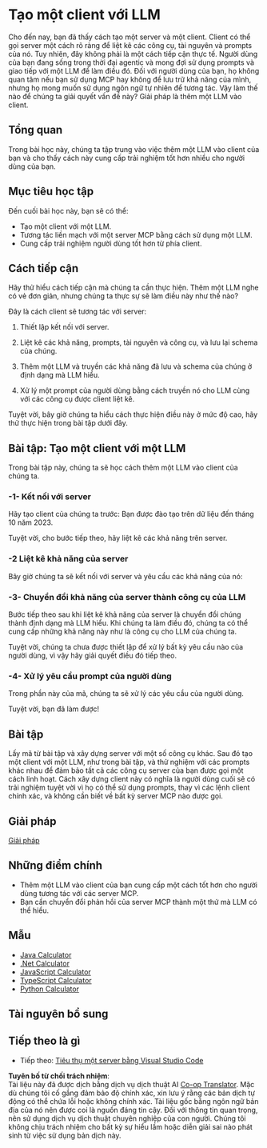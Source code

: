 <!--
CO_OP_TRANSLATOR_METADATA:
{
  "original_hash": "abbb199eb22fdffa44a0de4db6a5ea49",
  "translation_date": "2025-05-17T10:24:47+00:00",
  "source_file": "03-GettingStarted/03-llm-client/README.md",
  "language_code": "vi"
}
-->
# Tạo một client với LLM

Cho đến nay, bạn đã thấy cách tạo một server và một client. Client có thể gọi server một cách rõ ràng để liệt kê các công cụ, tài nguyên và prompts của nó. Tuy nhiên, đây không phải là một cách tiếp cận thực tế. Người dùng của bạn đang sống trong thời đại agentic và mong đợi sử dụng prompts và giao tiếp với một LLM để làm điều đó. Đối với người dùng của bạn, họ không quan tâm nếu bạn sử dụng MCP hay không để lưu trữ khả năng của mình, nhưng họ mong muốn sử dụng ngôn ngữ tự nhiên để tương tác. Vậy làm thế nào để chúng ta giải quyết vấn đề này? Giải pháp là thêm một LLM vào client.

## Tổng quan

Trong bài học này, chúng ta tập trung vào việc thêm một LLM vào client của bạn và cho thấy cách này cung cấp trải nghiệm tốt hơn nhiều cho người dùng của bạn.

## Mục tiêu học tập

Đến cuối bài học này, bạn sẽ có thể:

- Tạo một client với một LLM.
- Tương tác liền mạch với một server MCP bằng cách sử dụng một LLM.
- Cung cấp trải nghiệm người dùng tốt hơn từ phía client.

## Cách tiếp cận

Hãy thử hiểu cách tiếp cận mà chúng ta cần thực hiện. Thêm một LLM nghe có vẻ đơn giản, nhưng chúng ta thực sự sẽ làm điều này như thế nào?

Đây là cách client sẽ tương tác với server:

1. Thiết lập kết nối với server.

1. Liệt kê các khả năng, prompts, tài nguyên và công cụ, và lưu lại schema của chúng.

1. Thêm một LLM và truyền các khả năng đã lưu và schema của chúng ở định dạng mà LLM hiểu.

1. Xử lý một prompt của người dùng bằng cách truyền nó cho LLM cùng với các công cụ được client liệt kê.

Tuyệt vời, bây giờ chúng ta hiểu cách thực hiện điều này ở mức độ cao, hãy thử thực hiện trong bài tập dưới đây.

## Bài tập: Tạo một client với một LLM

Trong bài tập này, chúng ta sẽ học cách thêm một LLM vào client của chúng ta.

### -1- Kết nối với server

Hãy tạo client của chúng ta trước:
Bạn được đào tạo trên dữ liệu đến tháng 10 năm 2023.

Tuyệt vời, cho bước tiếp theo, hãy liệt kê các khả năng trên server.

### -2 Liệt kê khả năng của server

Bây giờ chúng ta sẽ kết nối với server và yêu cầu các khả năng của nó:

### -3- Chuyển đổi khả năng của server thành công cụ của LLM

Bước tiếp theo sau khi liệt kê khả năng của server là chuyển đổi chúng thành định dạng mà LLM hiểu. Khi chúng ta làm điều đó, chúng ta có thể cung cấp những khả năng này như là công cụ cho LLM của chúng ta.

Tuyệt vời, chúng ta chưa được thiết lập để xử lý bất kỳ yêu cầu nào của người dùng, vì vậy hãy giải quyết điều đó tiếp theo.

### -4- Xử lý yêu cầu prompt của người dùng

Trong phần này của mã, chúng ta sẽ xử lý các yêu cầu của người dùng.

Tuyệt vời, bạn đã làm được!

## Bài tập

Lấy mã từ bài tập và xây dựng server với một số công cụ khác. Sau đó tạo một client với một LLM, như trong bài tập, và thử nghiệm với các prompts khác nhau để đảm bảo tất cả các công cụ server của bạn được gọi một cách linh hoạt. Cách xây dựng client này có nghĩa là người dùng cuối sẽ có trải nghiệm tuyệt vời vì họ có thể sử dụng prompts, thay vì các lệnh client chính xác, và không cần biết về bất kỳ server MCP nào được gọi.

## Giải pháp

[Giải pháp](/03-GettingStarted/03-llm-client/solution/README.md)

## Những điểm chính

- Thêm một LLM vào client của bạn cung cấp một cách tốt hơn cho người dùng tương tác với các server MCP.
- Bạn cần chuyển đổi phản hồi của server MCP thành một thứ mà LLM có thể hiểu.

## Mẫu

- [Java Calculator](../samples/java/calculator/README.md)
- [.Net Calculator](../../../../03-GettingStarted/samples/csharp)
- [JavaScript Calculator](../samples/javascript/README.md)
- [TypeScript Calculator](../samples/typescript/README.md)
- [Python Calculator](../../../../03-GettingStarted/samples/python)

## Tài nguyên bổ sung

## Tiếp theo là gì

- Tiếp theo: [Tiêu thụ một server bằng Visual Studio Code](/03-GettingStarted/04-vscode/README.md)

**Tuyên bố từ chối trách nhiệm**:  
Tài liệu này đã được dịch bằng dịch vụ dịch thuật AI [Co-op Translator](https://github.com/Azure/co-op-translator). Mặc dù chúng tôi cố gắng đảm bảo độ chính xác, xin lưu ý rằng các bản dịch tự động có thể chứa lỗi hoặc không chính xác. Tài liệu gốc bằng ngôn ngữ bản địa của nó nên được coi là nguồn đáng tin cậy. Đối với thông tin quan trọng, nên sử dụng dịch vụ dịch thuật chuyên nghiệp của con người. Chúng tôi không chịu trách nhiệm cho bất kỳ sự hiểu lầm hoặc diễn giải sai nào phát sinh từ việc sử dụng bản dịch này.